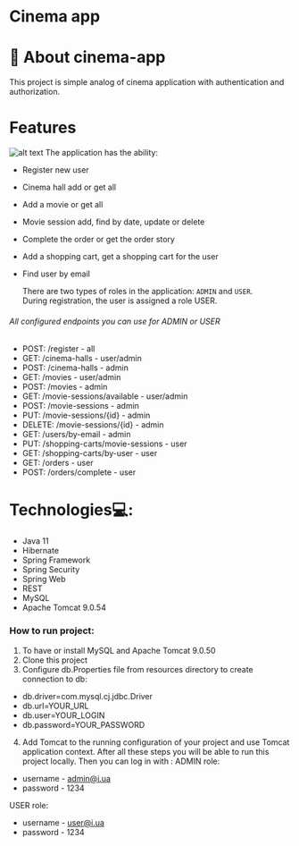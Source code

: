 ﻿# <p>Cinema app </p>
# 🎥 About cinema-app
This project is simple analog of cinema application with authentication and authorization.

# Features

![alt text](https://github.com/mate-academy/hibernate-order-hw/raw/master/Hibernate_Cinema_Uml.png)
The application has the ability:
- Register new user
- Cinema hall add or get all
- Add a movie or get all
- Movie session add, find by date, update or delete
- Complete the order or get the order story
- Add a shopping cart, get a shopping cart for the user
- Find user by email

    There are two types of roles in the application: `ADMIN` and `USER`. </br>
During registration, the user is assigned a role USER.

###### All configured endpoints you can use for ADMIN or USER
- POST: /register - all
- GET: /cinema-halls - user/admin
- POST: /cinema-halls - admin
- GET: /movies - user/admin
- POST: /movies - admin
- GET: /movie-sessions/available - user/admin
- POST: /movie-sessions - admin
- PUT: /movie-sessions/{id} - admin
- DELETE: /movie-sessions/{id} - admin
- GET: /users/by-email - admin
- PUT: /shopping-carts/movie-sessions - user
- GET: /shopping-carts/by-user - user
- GET: /orders - user
- POST: /orders/complete - user
# Technologies💻:
- Java 11
- Hibernate
- Spring Framework
- Spring Security
- Spring Web
- REST
- MySQL
- Apache Tomcat 9.0.54

### How to run project:
1. To have or install MySQL and Apache Tomcat 9.0.50
2. Clone this project
3. Configure db.Properties file from resources directory to create connection to db:
- db.driver=com.mysql.cj.jdbc.Driver
- db.url=YOUR_URL
- db.user=YOUR_LOGIN
- db.password=YOUR_PASSWORD
4. Add Tomcat to the running configuration of your project and use Tomcat application context.
After all these steps you will be able to run this project locally.
Then you can log in with :
ADMIN role:
- username - admin@i.ua
- password - 1234

USER role:
- username - user@i.ua
- password - 1234
